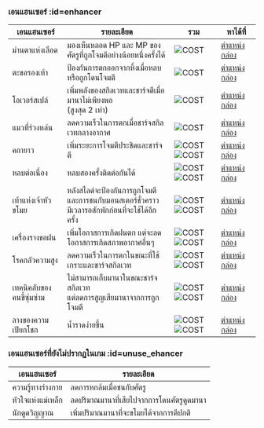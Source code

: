 ### เอนแฮนเซอร์ :id=enhancer

<!-- このマークを使用しページ内のURLをリダイレクト可能 -->
[ตำแหน่งกล่อง]: wiki/ja/map/chest_locations
[COST]: ../../../assets/images/wiki/table_of_contents/COST.png

| เอนแฮนเซอร์ | รายละเอียด | รวม | หาได้ที่ |
|---|---|---|---|
| ม่านตาแห่งเลือด | มองเห็นหลอด HP และ MP ของศัตรูที่ถูกโจมตีอย่างน้อยหนึ่งครั้งได้ | ![COST] | [ตำแหน่งกล่อง] |
| ตะขอรองเท้า | ป้องกันการตกออกจากหิ้งเมื่อหลบหรือถูกโดนโจมตี | ![COST] | [ตำแหน่งกล่อง] |
| โอเวอร์สเปล์ | เพิ่มพลังของสกิลเวทและชาร์จตีเมื่อมานาไม่เพียงพอ<br>(สูงสุด 2 เท่า) | ![COST] | [ตำแหน่งกล่อง] |
| แมวที่ร่วงหล่น | ลดความเร็วในการตกเมื่อชาร์จสกิลเวทกลางอากาศ | ![COST] | [ตำแหน่งกล่อง] |
| คถายาว | เพิ่มระยะการโจมตีประชิดและชาร์จตี | ![COST]![COST] | [ตำแหน่งกล่อง] |
| หลบต่อเนื่อง | หลบสองครั้งติดต่อกันได้ | ![COST]![COST] | [ตำแหน่งกล่อง] |
| เท้าแห่งเจ้าหัวขโมย | หลังสไลด์จะป้องกันการถูกโจมตีและการชนกับมอนสเตอร์ชั่วคราว<br>มีเวลารอสักพักก่อนที่จะใช้ได้อีกครั้ง | ![COST]![COST] | [ตำแหน่งกล่อง] |
| เครื่องรางขอฝน | เพิ่มโอกาสการเกิดฝนตก แต่จะลดโอกาสการเกิดสภาพอากาศอื่นๆ | ![COST]![COST] | [ตำแหน่งกล่อง] |
| โรคกลัวความสูง | ลดความเร็วในการตกในขณะที่ใช้เกราะและชาร์จสกิลเวท | ![COST]![COST] | [ตำแหน่งกล่อง] |
| เทคนิคลับของคนขี้ซุ่มซ่าม | ไม่สามารถเก็บมานาในขณะชาร์จสกิลเวท<br>แต่ลดการสูญเสียมานาจากการถูกโจมตี | ![COST]![COST] | [ตำแหน่งกล่อง] |
| ลางของความเปียกโชก | น้ำราดง่ายขึ้น | ![COST]![COST] | [ตำแหน่งกล่อง] |


### เอนแฮนเซอร์ที่ยังไม่ปรากฏในเกม :id=unuse_ehancer

| เอนแฮนเซอร์ | รายละเอียด  |
|---|---|
| ความรู้ทางร่างกาย | ลดการหกล้มเมื่อชนกับศัตรู |
| หัวใจแห่งแม่เหล็ก | ลดปริมาณมานาที่เสียไปจากการโดนศัตรูดูดมานา |
| นักดูดวิญญาณ | เพิ่มปริมาณมานาที่จะขโมยได้จากการตีปกติ |
